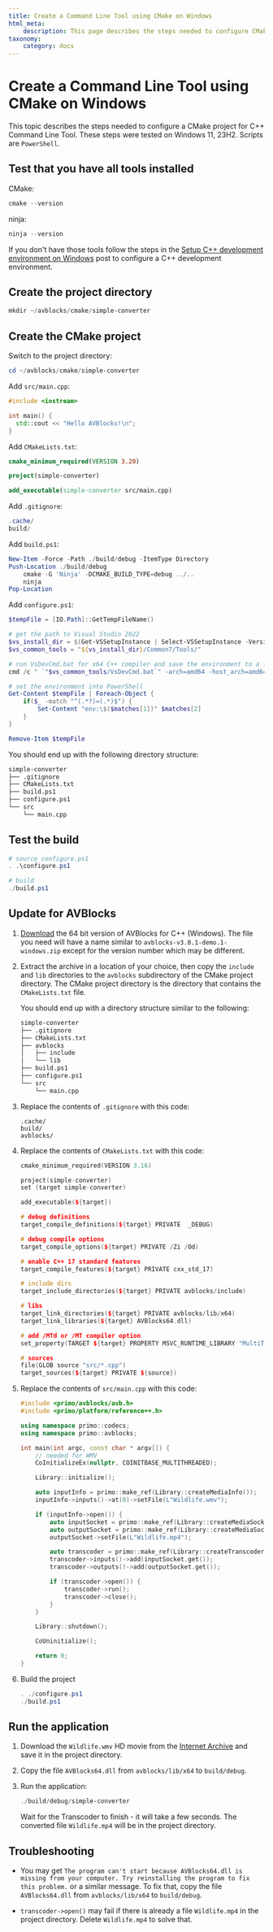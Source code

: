 ```yaml
---
title: Create a Command Line Tool using CMake on Windows
html_meta:
    description: This page describes the steps needed to configure CMake project for AVBlocks Command Line Tool on Windows
taxonomy:
    category: docs
---
```


# Create a Command Line Tool using CMake on Windows

This topic describes the steps needed to configure a CMake project for C++ Command Line Tool. These steps were tested on Windows 11, 23H2. Scripts are `PowerShell`.

## Test that you have all tools installed

CMake:

```powershell
cmake --version
```

ninja:

```powershell
ninja --version
```

If you don't have those tools follow the steps in the [Setup C++ development environment on Windows](https://blog.primosoftware.com/setup-cpp-development-environment-windows/) post to configure a C++ development environment. 

## Create the project directory

```powershell
mkdir ~/avblocks/cmake/simple-converter
```

## Create the CMake project 

Switch to the project directory:

```powershell
cd ~/avblocks/cmake/simple-converter
```

Add `src/main.cpp`:

```cpp
#include <iostream>

int main() {
  std::cout << "Hello AVBlocks!\n";
}
```

Add `CMakeLists.txt`:

```cmake
cmake_minimum_required(VERSION 3.20)

project(simple-converter)

add_executable(simple-converter src/main.cpp)
```

Add `.gitignore`:

```powershell
.cache/
build/
```

Add `build.ps1`:

```powershell
New-Item -Force -Path ./build/debug -ItemType Directory 
Push-Location ./build/debug
    cmake -G 'Ninja' -DCMAKE_BUILD_TYPE=debug ../..
    ninja
Pop-Location
```

Add `configure.ps1`:

```powershell
$tempFile = [IO.Path]::GetTempFileName()

# get the path to Visual Studio 2022
$vs_install_dir = $(Get-VSSetupInstance | Select-VSSetupInstance -Version '[17.0,18.0]' | Select-Object -ExpandProperty InstallationPath)
$vs_common_tools = "${vs_install_dir}/Common7/Tools/"

# run VsDevCmd.bat for x64 C++ compiler and save the environment to a file
cmd /c " `"$vs_common_tools/VsDevCmd.bat`" -arch=amd64 -host_arch=amd64 && set > `"$tempFile`""

# set the environment into PowerShell
Get-Content $tempFile | Foreach-Object {
    if($_ -match "^(.*?)=(.*)$") {
        Set-Content "env:\$($matches[1])" $matches[2]
    }
}

Remove-Item $tempFile
```

You should end up with the following directory structure:

```sh
simple-converter
├── .gitignore
├── CMakeLists.txt
├── build.ps1
├── configure.ps1
└── src
    └── main.cpp
```

## Test the build

```powershell
# source configure.ps1
. .\configure.ps1

# build
./build.ps1
```

## Update for AVBlocks

1. [Download](https://github.com/avblocks/avblocks-core/releases/) the 64 bit version of AVBlocks for C++ (Windows). The file you need will have a name similar to `avblocks-v3.0.1-demo.1-windows.zip` except for the version number which may be different. 

2. Extract the archive in a location of your choice, then copy the `include` and `lib` directories to the `avblocks` subdirectory of the CMake project directory. The CMake project directory is the directory that contains the `CMakeLists.txt` file.

    You should end up with a directory structure similar to the following:

    ```sh
    simple-converter
    ├── .gitignore
    ├── CMakeLists.txt
    ├── avblocks
    │   ├── include
    │   └── lib
    ├── build.ps1
    ├── configure.ps1
    └── src
        └── main.cpp
    ```

3. Replace the contents of `.gitignore` with this code:

    ```
    .cache/
    build/
    avblocks/
    ```

3. Replace the contents of `CMakeLists.txt` with this code:

    ```cpp
    cmake_minimum_required(VERSION 3.16)

    project(simple-converter)
    set (target simple-converter)

    add_executable(${target})

    # debug definitions
    target_compile_definitions(${target} PRIVATE  _DEBUG)

    # debug compile options
    target_compile_options(${target} PRIVATE /Zi /Od)

    # enable C++ 17 standard features
    target_compile_features(${target} PRIVATE cxx_std_17)

    # include dirs
    target_include_directories(${target} PRIVATE avblocks/include)

    # libs
    target_link_directories(${target} PRIVATE avblocks/lib/x64)
    target_link_libraries(${target} AVBlocks64.dll)

    # add /MTd or /MT compiler option 
    set_property(TARGET ${target} PROPERTY MSVC_RUNTIME_LIBRARY "MultiThreaded$<$<CONFIG:Debug>:Debug>")

    # sources
    file(GLOB source "src/*.cpp")
    target_sources(${target} PRIVATE ${source})
    ```

4. Replace the contents of `src/main.cpp` with this code:

    ```cpp
    #include <primo/avblocks/avb.h>
    #include <primo/platform/reference++.h>

    using namespace primo::codecs;
    using namespace primo::avblocks;

    int main(int argc, const char * argv[]) {
        // needed for WMV
        CoInitializeEx(nullptr, COINITBASE_MULTITHREADED);

        Library::initialize();

        auto inputInfo = primo::make_ref(Library::createMediaInfo());
        inputInfo->inputs()->at(0)->setFile(L"Wildlife.wmv");

        if (inputInfo->open()) {
            auto inputSocket = primo::make_ref(Library::createMediaSocket(inputInfo.get()));
            auto outputSocket = primo::make_ref(Library::createMediaSocket(Preset::Video::Generic::MP4::Base_H264_AAC));
            outputSocket->setFile(L"Wildlife.mp4");

            auto transcoder = primo::make_ref(Library::createTranscoder());
            transcoder->inputs()->add(inputSocket.get());
            transcoder->outputs()->add(outputSocket.get());

            if (transcoder->open()) {
                transcoder->run();
                transcoder->close();
            }
        }

        Library::shutdown();

        CoUninitialize();

        return 0;
    }
    ```

10. Build the project

    ```powershell
    . ./configure.ps1
    ./build.ps1
    ```
## Run the application

1. Download the `Wildlife.wmv` HD movie from the [Internet Archive](https://archive.org/download/WildlifeHd/Wildlife.wmv) and save it in the project directory.

2. Copy the file `AVBlocks64.dll` from `avblocks/lib/x64` to `build/debug`. 

3. Run the application:

    ```powershell
    ./build/debug/simple-converter
    ```
    
    Wait for the Transcoder to finish - it will take a few seconds. The converted file `Wildlife.mp4` will be in the project directory.
	
## Troubleshooting

* You may get `The program can't start because AVBlocks64.dll is missing from your computer. Try reinstalling the program to fix this problem.` or a similar message. To fix that, copy the file `AVBlocks64.dll` from `avblocks/lib/x64` to `build/debug`.

* `transcoder->open()` may fail if there is already a file `Wildlife.mp4` in the project directory. Delete `Wildlife.mp4` to solve that.         
